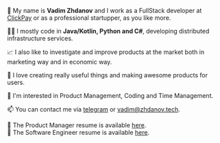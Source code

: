 👋 My name is **Vadim Zhdanov** and I work as a FullStack developer at [ClickPay](https://clickpay.com/) or as a professional startupper, as you like more.  

👨‍💻 I mostly code in **Java/Kotlin, Python and C#**, developing distributed infrastructure services.

📈 I also like to investigate and improve products at the market both in marketing way and in economic way.

💞️ I love creating really useful things and making awesome products for users.

👀 I'm interested in Product Management, Coding and Time Management.

📫 You can contact me via <a target="_blank" href="https://t.me/vdzhdn">telegram</a> or vadim@zhdanov.tech.

📄 The Product Manager resume is available [here](https://zhdanov.tech/cv/pm_cv_vadim_zhdanov.pdf). <br />
📄 The Software Engineer resume is available [here](https://zhdanov.tech/cv/dev_cv_vadim_zhdanov.pdf).
